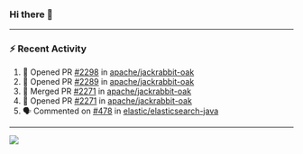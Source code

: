 ### Hi there 👋

---

### :zap: Recent Activity

<!--START_SECTION:activity-->
1. 💪 Opened PR [#2298](https://github.com/apache/jackrabbit-oak/pull/2298) in [apache/jackrabbit-oak](https://github.com/apache/jackrabbit-oak)
2. 💪 Opened PR [#2289](https://github.com/apache/jackrabbit-oak/pull/2289) in [apache/jackrabbit-oak](https://github.com/apache/jackrabbit-oak)
3. 🎉 Merged PR [#2271](https://github.com/apache/jackrabbit-oak/pull/2271) in [apache/jackrabbit-oak](https://github.com/apache/jackrabbit-oak)
4. 💪 Opened PR [#2271](https://github.com/apache/jackrabbit-oak/pull/2271) in [apache/jackrabbit-oak](https://github.com/apache/jackrabbit-oak)
5. 🗣 Commented on [#478](https://github.com/elastic/elasticsearch-java/issues/478#issuecomment-2837880315) in [elastic/elasticsearch-java](https://github.com/elastic/elasticsearch-java)
<!--END_SECTION:activity-->

---

<!--
**fabriziofortino/fabriziofortino** is a ✨ _special_ ✨ repository because its `README.md` (this file) appears on your GitHub profile.

Here are some ideas to get you started:

- 🔭 I’m currently working on ...
- 🌱 I’m currently learning ...
- 👯 I’m looking to collaborate on ...
- 🤔 I’m looking for help with ...
- 💬 Ask me about ...
- 📫 How to reach me: ...
- 😄 Pronouns: ...
- ⚡ Fun fact: ...
-->
![](https://komarev.com/ghpvc/?username=fabriziofortino)
